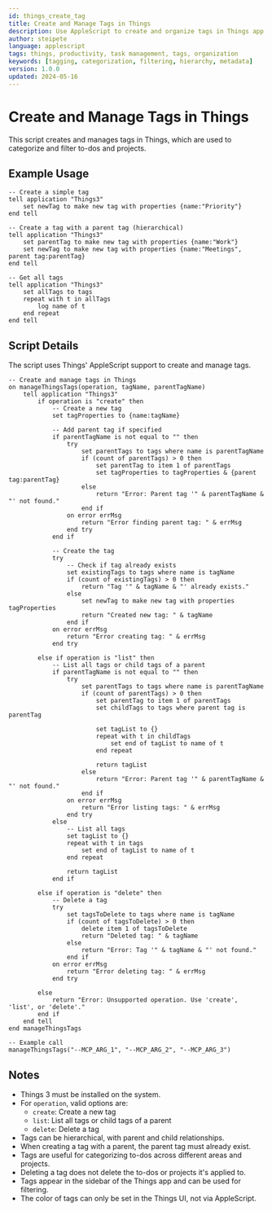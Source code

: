 ```yaml
---
id: things_create_tag
title: Create and Manage Tags in Things
description: Use AppleScript to create and organize tags in Things app
author: steipete
language: applescript
tags: things, productivity, task management, tags, organization
keywords: [tagging, categorization, filtering, hierarchy, metadata]
version: 1.0.0
updated: 2024-05-16
---
```


# Create and Manage Tags in Things

This script creates and manages tags in Things, which are used to categorize and filter to-dos and projects.

## Example Usage

```applescript
-- Create a simple tag
tell application "Things3"
    set newTag to make new tag with properties {name:"Priority"}
end tell

-- Create a tag with a parent tag (hierarchical)
tell application "Things3"
    set parentTag to make new tag with properties {name:"Work"}
    set newTag to make new tag with properties {name:"Meetings", parent tag:parentTag}
end tell

-- Get all tags
tell application "Things3"
    set allTags to tags
    repeat with t in allTags
        log name of t
    end repeat
end tell
```

## Script Details

The script uses Things' AppleScript support to create and manage tags.

```applescript
-- Create and manage tags in Things
on manageThingsTags(operation, tagName, parentTagName)
    tell application "Things3"
        if operation is "create" then
            -- Create a new tag
            set tagProperties to {name:tagName}
            
            -- Add parent tag if specified
            if parentTagName is not equal to "" then
                try
                    set parentTags to tags where name is parentTagName
                    if (count of parentTags) > 0 then
                        set parentTag to item 1 of parentTags
                        set tagProperties to tagProperties & {parent tag:parentTag}
                    else
                        return "Error: Parent tag '" & parentTagName & "' not found."
                    end if
                on error errMsg
                    return "Error finding parent tag: " & errMsg
                end try
            end if
            
            -- Create the tag
            try
                -- Check if tag already exists
                set existingTags to tags where name is tagName
                if (count of existingTags) > 0 then
                    return "Tag '" & tagName & "' already exists."
                else
                    set newTag to make new tag with properties tagProperties
                    return "Created new tag: " & tagName
                end if
            on error errMsg
                return "Error creating tag: " & errMsg
            end try
            
        else if operation is "list" then
            -- List all tags or child tags of a parent
            if parentTagName is not equal to "" then
                try
                    set parentTags to tags where name is parentTagName
                    if (count of parentTags) > 0 then
                        set parentTag to item 1 of parentTags
                        set childTags to tags where parent tag is parentTag
                        
                        set tagList to {}
                        repeat with t in childTags
                            set end of tagList to name of t
                        end repeat
                        
                        return tagList
                    else
                        return "Error: Parent tag '" & parentTagName & "' not found."
                    end if
                on error errMsg
                    return "Error listing tags: " & errMsg
                end try
            else
                -- List all tags
                set tagList to {}
                repeat with t in tags
                    set end of tagList to name of t
                end repeat
                
                return tagList
            end if
            
        else if operation is "delete" then
            -- Delete a tag
            try
                set tagsToDelete to tags where name is tagName
                if (count of tagsToDelete) > 0 then
                    delete item 1 of tagsToDelete
                    return "Deleted tag: " & tagName
                else
                    return "Error: Tag '" & tagName & "' not found."
                end if
            on error errMsg
                return "Error deleting tag: " & errMsg
            end try
            
        else
            return "Error: Unsupported operation. Use 'create', 'list', or 'delete'."
        end if
    end tell
end manageThingsTags

-- Example call
manageThingsTags("--MCP_ARG_1", "--MCP_ARG_2", "--MCP_ARG_3")
```

## Notes

- Things 3 must be installed on the system.
- For `operation`, valid options are:
  - `create`: Create a new tag
  - `list`: List all tags or child tags of a parent
  - `delete`: Delete a tag
- Tags can be hierarchical, with parent and child relationships.
- When creating a tag with a parent, the parent tag must already exist.
- Tags are useful for categorizing to-dos across different areas and projects.
- Deleting a tag does not delete the to-dos or projects it's applied to.
- Tags appear in the sidebar of the Things app and can be used for filtering.
- The color of tags can only be set in the Things UI, not via AppleScript.